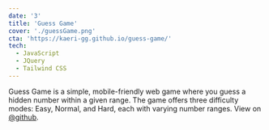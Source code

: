 ```yaml
---
date: '3'
title: 'Guess Game'
cover: './guessGame.png'
cta: 'https://kaeri-gg.github.io/guess-game/'
tech:
  - JavaScript
  - JQuery
  - Tailwind CSS
---
```


Guess Game is a simple, mobile-friendly web game where you guess a hidden number within a given range.
The game offers three difficulty modes: Easy, Normal, and Hard, each with varying number ranges.
View on [@github](https://github.com/kaeri-gg/game-hub).
